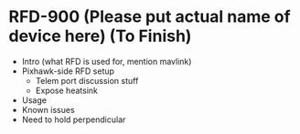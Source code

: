 # RFD-900 \(Please put actual name of device here\) \(To Finish\)

* Intro \(what RFD is used for, mention mavlink\)
* Pixhawk-side RFD setup
  * Telem port discussion stuff
  * Expose heatsink
* Usage
* Known issues
* Need to hold perpendicular

